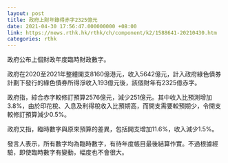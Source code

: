 ```yaml
---
layout: post
title: 政府上財年錄得赤字2325億元
date: 2021-04-30 17:56:47.000000000 +08:00
link: https://news.rthk.hk/rthk/ch/component/k2/1588641-20210430.htm
categories: rthk
---
```


政府公布上個財政年度臨時財政數字。

政府在2020至2021年整體開支8160億港元，收入5642億元，計入政府綠色債券計劃下發行的綠色債券所得淨收入193億元後，該個財年有2325億赤字。 　　

政府指，綜合赤字較修訂預算2576億元，減少251億元。其中收入比預測增加3.8%，由於印花稅、入息及利得稅收入比預期高，而開支需要較預期少，令開支較修訂預算減少0.5%。

政府又指，臨時數字與原來預算的差異，包括開支增加11.6%，收入減少1.5%。

發言人表示，所有數字均為臨時數字，有待年度帳目最後結算作實。不過根據經驗，即使臨時數字有變動，幅度也不會很大。
